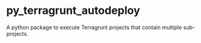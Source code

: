 # py_terragrunt_autodeploy
A python package to execute Terragrunt projects that contain multiple sub-projects.
